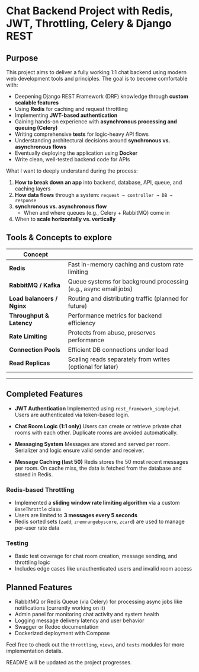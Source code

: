 # Chat Backend Project with Redis, JWT, Throttling, Celery & Django REST

## Purpose

This project aims to deliver a fully working 1:1 chat backend using modern web development tools and principles. The goal is to become comfortable with:
- Deepening Django REST Framework (DRF) knowledge through **custom scalable features**
- Using **Redis** for caching and request throttling
- Implementing **JWT-based authentication**
- Gaining hands-on experience with **asynchronous processing and queuing (Celery)**
- Writing comprehensive **tests** for logic-heavy API flows
- Understanding architectural decisions around **synchronous vs. asynchronous flows**
- Eventually deploying the application using **Docker**
- Write clean, well-tested backend code for APIs

What I want to deeply understand during the process:
1. **How to break down an app** into backend, database, API, queue, and caching layers
2. **How data flows** through a system: `request → controller → DB → response`
3. **synchronous vs. asynchronous flow**
   - When and where queues (e.g., Celery + RabbitMQ) come in
4. When to **scale horizontally vs. vertically**

## Tools & Concepts to explore

| Concept                    |                                                      |
|---------------------------|----------------------------------------------------------------------|
| **Redis**                 | Fast in-memory caching and custom rate limiting                      |
| **RabbitMQ / Kafka**      | Queue systems for background processing (e.g., async email jobs)      |
| **Load balancers / Nginx**| Routing and distributing traffic (planned for future)                |
| **Throughput & Latency**  | Performance metrics for backend efficiency                          |
| **Rate Limiting**         | Protects from abuse, preserves performance                          |
| **Connection Pools**      | Efficient DB connections under load                                  |
| **Read Replicas**         | Scaling reads separately from writes (optional for later)            |

---

## Completed Features

- **JWT Authentication**
  Implemented using `rest_framework_simplejwt`. Users are authenticated via token-based login.

- **Chat Room Logic (1:1 only)**
  Users can create or retrieve private chat rooms with each other. Duplicate rooms are avoided automatically.

- **Messaging System**
    Messages are stored and served per room. Serializer and logic ensure valid sender and receiver.

- **Message Caching (last 50)**
  Redis stores the 50 most recent messages per room. On cache miss, the data is fetched from the database and stored in Redis.

### Redis-based Throttling

- Implemented a **sliding window rate limiting algorithm** via a custom `BaseThrottle` class
- Users are limited to **3 messages every 5 seconds**
- Redis sorted sets (`zadd`, `zremrangebyscore`, `zcard`) are used to manage per-user rate data

### Testing

- Basic test coverage for chat room creation, message sending, and throttling logic
- Includes edge cases like unauthenticated users and invalid room access

## Planned Features

- RabbitMQ or Redis Queue (via Celery) for processing async jobs like notifications (currently working on it)
- Admin panel for monitoring chat activity and system health
- Logging message delivery latency and user behavior
- Swagger or Redoc documentation
- Dockerized deployment with Compose

Feel free to check out the `throttling`, `views`, and `tests` modules for more implementation details.

README will be updated as the project progresses.
